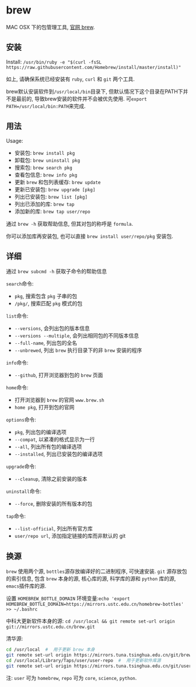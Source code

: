 # brew

MAC OSX 下的包管理工具, [官网 brew](www.brew.sh).

## 安装

Install: `/usr/bin/ruby -e "$(curl -fsSL https://raw.githubusercontent.com/Homebrew/install/master/install)"`

如上, 请确保系统已经安装有 `ruby`, `curl` 和 `git` 两个工具.

brew默认安装软件到`/usr/local/bin`目录下, 但默认情况下这个目录在PATH下并不是最前的, 导致brew安装的软件并不会被优先使用. 可`export PATH=/usr/local/bin:PATH`来完成.

## 用法

Usage:
* 安装包: `brew install pkg`
* 卸载包: `brew uninstall pkg`
* 搜索包: `brew search pkg`
* 查看包信息: `brew info pkg`
* 更新 `brew` 和包列表缓存: `brew update`
* 更新已安装包: `brew upgrade [pkg]`
* 列出已安装包: `brew list [pkg]`
* 列出已添加的库: `brew tap`
* 添加新的库: `brew tap user/repo`

通过 `brew -h` 获取帮助信息, 但其对包的称呼是 `formula`.

你可以添加库再安装包, 也可以直接 `brew install user/repo/pkg` 安装包.

## 详细

 通过 `brew subcmd -h` 获取子命令的帮助信息

`search`命令:
* `pkg`, 搜索包含 `pkg` 子串的包
* `/pkg/`, 搜索匹配 `pkg` 模式的包

`list`命令:
* `--versions`, 会列出包的版本信息
* `--versions --multiple`, 会列出相同包的不同版本信息
* `--full-name`, 列出包的全名
* `--unbrewed`, 列出 `brew` 执行目录下的非 `brew` 安装的程序

`info`命令:
* `--github`, 打开浏览器到包的 `brew` 页面

`home`命令:
* 打开浏览器到 `brew` 的官网 `www.brew.sh`
* `home pkg`, 打开到包的官网

`options`命令:
* `pkg`, 列出包的编译选项
* `--compat`, 以紧凑的格式显示为一行
* `--all`, 列出所有包的编译选项
* `--installed`, 列出已安装包的编译选项

`upgrade`命令:
* `--cleanup`, 清除之前安装的版本

`uninstall`命令:
* `--force`, 删除安装的所有版本的包

`tap`命令:
* `--list-official`, 列出所有官方库
* `user/repo url`, 添加指定链接的库而非默认的 git

## 换源

`brew` 使用两个源, `bottles`源存放编译好的二进制程序, 可快速安装. `git` 源存放包的索引信息, 包含 `brew` 本身的源, 核心库的源, 科学库的源和 `python` 库的源, `emacs`插件库的源.

设置 `HOMEBREW_BOTTLE_DOMAIN` 环境变量:`echo 'export HOMEBREW_BOTTLE_DOMAIN=https://mirrors.ustc.edu.cn/homebrew-bottles' >> ~/.bashrc`

中科大更新软件本身的源: `cd /usr/local && git remote set-url origin git://mirrors.ustc.edu.cn/brew.git`

清华源:
```sh
cd /usr/local  #  用于更新 brew 本身
git remote set-url origin https://mirrors.tuna.tsinghua.edu.cn/git/brew.git
cd /usr/local/Library/Taps/user/user-repo  #  用于更新软件库源
git remote set-url origin https://mirrors.tuna.tsinghua.edu.cn/git/user-repo.git
```

注: `user` 可为 `homebrew`, `repo` 可为 `core`, `science`, `python`.
